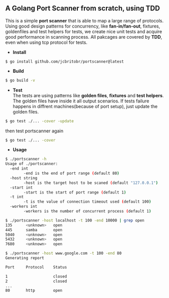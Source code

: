 ## A Golang Port Scanner from scratch, using TDD
This is a simple **port scanner** that is able to map a large range of protocols. Using good design patterns for concurrency, like **fan-in/fan-out**, fixtures, goldenfiles and test helpers for tests, we create nice unit tests and acquire good performance in scanning process. All pakcages are covered by **TDD**, even when using tcp protocol for tests.

* **Install**
```
$ go install github.com/jcbritobr/portscanner@latest
```
* **Build**
```sh
$ go build -v
```

* **Test** \
The tests are using patterns like **golden files**, **fixtures** and **test helpers**. The golden files have inside it all output scenarios.
If tests failure happens in diffrent machines(because of port setup), just update the golden files.

```sh
$ go test ./... -cover -update
```
then test portscanner again

```sh
$ go test ./... -cover
```

* **Usage**
```sh
$ ./portscanner -h
Usage of ./portscanner:
  -end int
        -end is the end of port range (default 80)
  -host string
        -host is the target host to be scaned (default "127.0.0.1")
  -start int
        -start is the start of port range (default 1)
  -t int
        -t is the value of connection timeout used (default 100)
  -workers int
        -workers is the number of concurrent process (default 1)
```

```sh
$ ./portscanner -host localhost -t 100 -end 10000 | grep open
135      <unknown>   open
445      samba       open
5040     <unknown>   open
5432     <unknown>   open
7680     <unknown>   open
```

```sh
$ ./portscanner -host www.google.com -t 100 -end 80
Generating report

Port     Protocol    Status

1                    closed
2                    closed
...
80       http        open
```